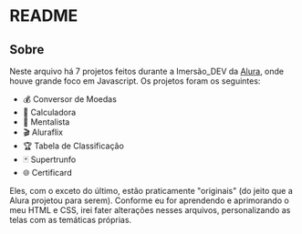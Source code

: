 # README

## Sobre

Neste arquivo há 7 projetos feitos durante a Imersão_DEV da [Alura](https://www.alura.com.br/), onde houve grande foco em Javascript.   Os projetos foram os seguintes:

- 💰 Conversor de Moedas
- 🔢 Calculadora
- 🔮 Mentalista
- 🎬 Aluraflix
- 🏆 Tabela de Classificação
- 🃏 Supertrunfo
- 🌐 Certificard

Eles, com o exceto do último, estão praticamente "originais" (do jeito que a Alura projetou para serem). Conforme eu for aprendendo e aprimorando o meu HTML e CSS, irei fater alterações nesses arquivos, personalizando as telas com as temáticas próprias.


